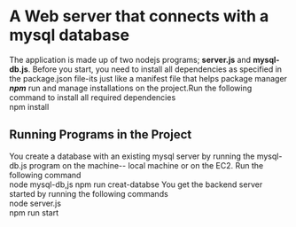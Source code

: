 # A Web server that connects with a mysql database
The application is made up of two nodejs programs; **server.js** and **mysql-db.js**. Before you start, you need to install all dependencies as specified in the package.json file-its just like a manifest file that helps package manager ***npm*** run and manage installations on the project.Run the following  command to install all required dependencies   
    npm install
## Running Programs in the Project
You create a database with an existing mysql server by running the mysql-db.js program on the machine-- local machine or on the EC2. Run the following command  
    node mysql-db,js 
    npm run creat-databse
You get the backend server started by running the following commands  
    node server.js  
    npm run start
